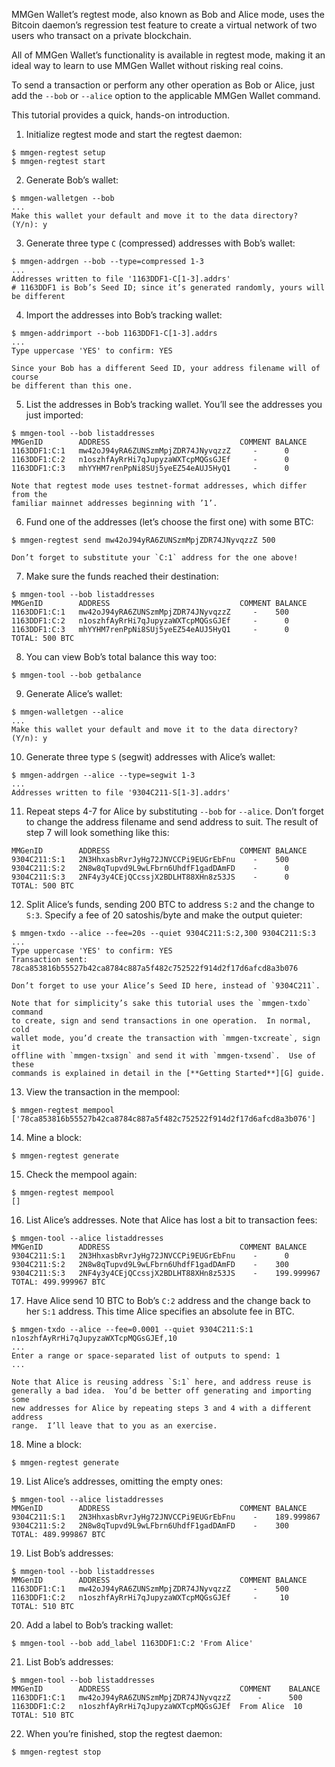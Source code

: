 MMGen Wallet’s regtest mode, also known as Bob and Alice mode, uses the Bitcoin
daemon’s regression test feature to create a virtual network of two users who
transact on a private blockchain.

All of MMGen Wallet’s functionality is available in regtest mode, making it an
ideal way to learn to use MMGen Wallet without risking real coins.

To send a transaction or perform any other operation as Bob or Alice, just add
the `--bob` or `--alice` option to the applicable MMGen Wallet command.

This tutorial provides a quick, hands-on introduction.

1. Initialize regtest mode and start the regtest daemon:

```text
$ mmgen-regtest setup
$ mmgen-regtest start
```

2. Generate Bob’s wallet:

```text
$ mmgen-walletgen --bob
...
Make this wallet your default and move it to the data directory? (Y/n): y
```

3. Generate three type `C` (compressed) addresses with Bob’s wallet:

```text
$ mmgen-addrgen --bob --type=compressed 1-3
...
Addresses written to file '1163DDF1-C[1-3].addrs'
# 1163DDF1 is Bob’s Seed ID; since it’s generated randomly, yours will be different
```

4. Import the addresses into Bob’s tracking wallet:

```text
$ mmgen-addrimport --bob 1163DDF1-C[1-3].addrs
...
Type uppercase 'YES' to confirm: YES
```

	Since your Bob has a different Seed ID, your address filename will of course
	be different than this one.

5. List the addresses in Bob’s tracking wallet.  You’ll see the addresses you
just imported:

```text
$ mmgen-tool --bob listaddresses
MMGenID        ADDRESS                             COMMENT BALANCE
1163DDF1:C:1   mw42oJ94yRA6ZUNSzmMpjZDR74JNyvqzzZ     -      0
1163DDF1:C:2   n1oszhfAyRrHi7qJupyzaWXTcpMQGsGJEf     -      0
1163DDF1:C:3   mhYYHM7renPpNi8SUj5yeEZ54eAUJ5HyQ1     -      0
```

	Note that regtest mode uses testnet-format addresses, which differ from the
	familiar mainnet addresses beginning with ’1’.

6. Fund one of the addresses (let’s choose the first one) with some BTC:

```text
$ mmgen-regtest send mw42oJ94yRA6ZUNSzmMpjZDR74JNyvqzzZ 500
```

	Don’t forget to substitute your `C:1` address for the one above!

7. Make sure the funds reached their destination:

```text
$ mmgen-tool --bob listaddresses
MMGenID        ADDRESS                             COMMENT BALANCE
1163DDF1:C:1   mw42oJ94yRA6ZUNSzmMpjZDR74JNyvqzzZ     -    500
1163DDF1:C:2   n1oszhfAyRrHi7qJupyzaWXTcpMQGsGJEf     -      0
1163DDF1:C:3   mhYYHM7renPpNi8SUj5yeEZ54eAUJ5HyQ1     -      0
TOTAL: 500 BTC
```

8. You can view Bob’s total balance this way too:

```text
$ mmgen-tool --bob getbalance
```

9. Generate Alice’s wallet:

```text
$ mmgen-walletgen --alice
...
Make this wallet your default and move it to the data directory? (Y/n): y
```

10. Generate three type `S` (segwit) addresses with Alice’s wallet:

```text
$ mmgen-addrgen --alice --type=segwit 1-3
...
Addresses written to file '9304C211-S[1-3].addrs'
```

11. Repeat steps 4-7 for Alice by substituting `--bob` for `--alice`.  Don’t
forget to change the address filename and send address to suit.  The result of
step 7 will look something like this:

```text
MMGenID        ADDRESS                             COMMENT BALANCE
9304C211:S:1   2N3HhxasbRvrJyHg72JNVCCPi9EUGrEbFnu    -    500
9304C211:S:2   2N8w8qTupvd9L9wLFbrn6UhdfF1gadDAmFD    -      0
9304C211:S:3   2NF4y3y4CEjQCcssjX2BDLHT88XHn8z53JS    -      0
TOTAL: 500 BTC
```

12. Split Alice’s funds, sending 200 BTC to address `S:2` and the change to
`S:3`.  Specify a fee of 20 satoshis/byte and make the output quieter:

```text
$ mmgen-txdo --alice --fee=20s --quiet 9304C211:S:2,300 9304C211:S:3
...
Type uppercase 'YES' to confirm: YES
Transaction sent: 78ca853816b55527b42ca8784c887a5f482c752522f914d2f17d6afcd8a3b076
```

	Don’t forget to use your Alice’s Seed ID here, instead of `9304C211`.

	Note that for simplicity’s sake this tutorial uses the `mmgen-txdo` command
	to create, sign and send transactions in one operation.  In normal, cold
	wallet mode, you’d create the transaction with `mmgen-txcreate`, sign it
	offline with `mmgen-txsign` and send it with `mmgen-txsend`.  Use of these
	commands is explained in detail in the [**Getting Started**][G] guide.

13. View the transaction in the mempool:

```text
$ mmgen-regtest mempool
['78ca853816b55527b42ca8784c887a5f482c752522f914d2f17d6afcd8a3b076']
```

14. Mine a block:

```text
$ mmgen-regtest generate
```

15. Check the mempool again:

```text
$ mmgen-regtest mempool
[]
```

16. List Alice’s addresses.  Note that Alice has lost a bit to transaction fees:

```text
$ mmgen-tool --alice listaddresses
MMGenID        ADDRESS                             COMMENT BALANCE
9304C211:S:1   2N3HhxasbRvrJyHg72JNVCCPi9EUGrEbFnu    -      0
9304C211:S:2   2N8w8qTupvd9L9wLFbrn6UhdfF1gadDAmFD    -    300
9304C211:S:3   2NF4y3y4CEjQCcssjX2BDLHT88XHn8z53JS    -    199.999967
TOTAL: 499.999967 BTC
```

17. Have Alice send 10 BTC to Bob’s `C:2` address and the change back to her
`S:1` address.  This time Alice specifies an absolute fee in BTC.

```text
$ mmgen-txdo --alice --fee=0.0001 --quiet 9304C211:S:1 n1oszhfAyRrHi7qJupyzaWXTcpMQGsGJEf,10
...
Enter a range or space-separated list of outputs to spend: 1
...
```

	Note that Alice is reusing address `S:1` here, and address reuse is
	generally a bad idea.  You’d be better off generating and importing some
	new addresses for Alice by repeating steps 3 and 4 with a different address
	range.  I’ll leave that to you as an exercise.

18. Mine a block:

```text
$ mmgen-regtest generate
```

19. List Alice’s addresses, omitting the empty ones:

```text
$ mmgen-tool --alice listaddresses
MMGenID        ADDRESS                             COMMENT BALANCE
9304C211:S:1   2N3HhxasbRvrJyHg72JNVCCPi9EUGrEbFnu    -    189.999867
9304C211:S:2   2N8w8qTupvd9L9wLFbrn6UhdfF1gadDAmFD    -    300
TOTAL: 489.999867 BTC
```

19. List Bob’s addresses:

```text
$ mmgen-tool --bob listaddresses
MMGenID        ADDRESS                             COMMENT BALANCE
1163DDF1:C:1   mw42oJ94yRA6ZUNSzmMpjZDR74JNyvqzzZ     -    500
1163DDF1:C:2   n1oszhfAyRrHi7qJupyzaWXTcpMQGsGJEf     -     10
TOTAL: 510 BTC
```

20. Add a label to Bob’s tracking wallet:

```text
$ mmgen-tool --bob add_label 1163DDF1:C:2 'From Alice'
```

21. List Bob’s addresses:

```text
$ mmgen-tool --bob listaddresses
MMGenID        ADDRESS                             COMMENT    BALANCE
1163DDF1:C:1   mw42oJ94yRA6ZUNSzmMpjZDR74JNyvqzzZ      -      500
1163DDF1:C:2   n1oszhfAyRrHi7qJupyzaWXTcpMQGsGJEf  From Alice  10
TOTAL: 510 BTC
```

22. When you’re finished, stop the regtest daemon:

```text
$ mmgen-regtest stop
```

[G]: Getting-Started-with-MMGen-Wallet.md#a_ct
